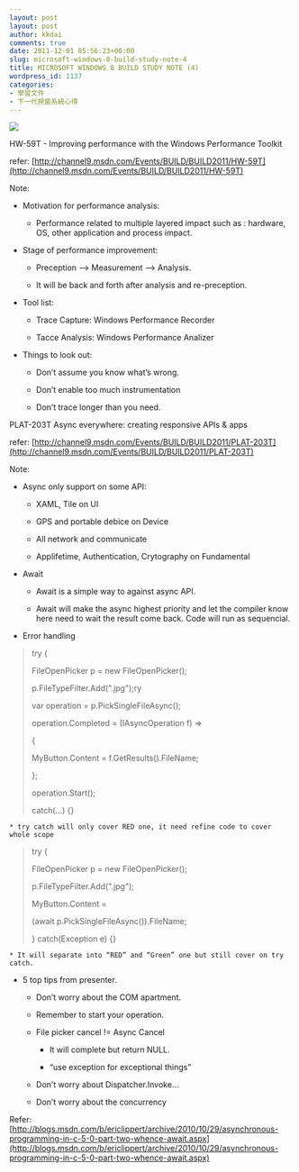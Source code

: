 ```yaml
---
layout: post
layout: post
author: kkdai
comments: true
date: 2011-12-01 05:56:23+00:00
slug: microsoft-windows-8-build-study-note-4
title: MICROSOFT WINDOWS 8 BUILD STUDY NOTE (4)
wordpress_id: 1137
categories:
- 學習文件
- 下一代視窗系統心得
---
```


![](http://files.channel9.msdn.com/thumbnail/ace11650-7aa0-4a31-8689-0890e91146e9.png)

HW-59T - Improving performance with the Windows Performance Toolkit

refer: [http://channel9.msdn.com/Events/BUILD/BUILD2011/HW-59T](http://channel9.msdn.com/Events/BUILD/BUILD2011/HW-59T)

Note:



	
  * Motivation for performance analysis:

	
    * Performance related to multiple layered impact such as : hardware, OS, other application and process impact.




	
  * Stage of performance improvement:

	
    * Preception –> Measurement –> Analysis.

	
    * It will be back and forth after analysis and re-preception.




	
  * Tool list:

	
    * Trace Capture: Windows Performance Recorder

	
    * Tacce Analysis: Windows Performance Analizer




	
  * Things to look out:

	
    * Don’t assume you know what’s wrong.

	
    * Don’t enable too much instrumentation

	
    * Don’t trace longer than you need.





PLAT-203T Async everywhere: creating responsive APIs & apps

refer: [http://channel9.msdn.com/Events/BUILD/BUILD2011/PLAT-203T](http://channel9.msdn.com/Events/BUILD/BUILD2011/PLAT-203T)

Note:



	
  * Async only support on some API:

	
    * XAML, Tile on UI

	
    * GPS and portable debice on Device

	
    * All network and communicate

	
    * Applifetime, Authentication, Crytography on Fundamental




	
  * Await

	
    * Await is a simple way to against async API.

	
    * Await will make the async highest priority and let the compiler know here need to wait the result come back. Code will run as sequencial.




	
  * Error handling


<blockquote>try {

FileOpenPicker p = new FileOpenPicker();

p.FileTypeFilter.Add(".jpg");ry

var operation = p.PickSingleFileAsync();

operation.Completed = (IAsyncOperation<StorageFile> f) =>

{

MyButton.Content = f.GetResults().FileName;

};

operation.Start();

catch(...) {}</blockquote>



	
    * try catch will only cover RED one, it need refine code to cover whole scope




<blockquote>try {

FileOpenPicker p = new FileOpenPicker();

p.FileTypeFilter.Add(".jpg");

MyButton.Content =

(await p.PickSingleFileAsync()).FileName;

} catch(Exception e) {}</blockquote>



	
    * It will separate into “RED” and “Green” one but still cover on try catch.




	
  * 5 top tips from presenter.

	
    * Don’t worry about the COM apartment.

	
    * Remember to start your operation.

	
    * File picker cancel != Async Cancel

	
      * It will complete but return NULL.

	
      * “use exception for exceptional things”




	
    * Don’t worry about Dispatcher.Invoke…

	
    * Don’t worry about the concurrency





Refer: [http://blogs.msdn.com/b/ericlippert/archive/2010/10/29/asynchronous-programming-in-c-5-0-part-two-whence-await.aspx](http://blogs.msdn.com/b/ericlippert/archive/2010/10/29/asynchronous-programming-in-c-5-0-part-two-whence-await.aspx)
